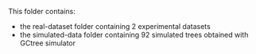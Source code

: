 This folder contains:
- the real-dataset folder containing 2 experimental datasets
- the simulated-data folder containing 92 simulated trees obtained with GCtree simulator
